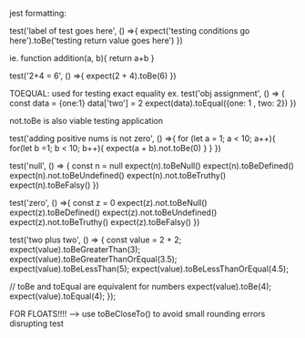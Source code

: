jest formatting:

test('label of test goes here', () =>{
  expect('testing conditions go here').toBe('testing return value goes here')
})

ie. 
function addition(a, b){
  return a+b
}

test('2+4 = 6', () =>{
  expect(2 + 4).toBe(6)
}) 
<!-- This creates an expectation object. Not much is done with these objects but they
use trackers to determine whether the test fails or succeeds.-->

TOEQUAL: used for testing exact equality
ex.
test('obj assignment', () => {
  const data = {one:1}
  data['two'] = 2
  expect(data).toEqual({one: 1 , two: 2})
})

not.toBe is also viable testing application

test('adding positive nums is not zero', () =>{
  for (let a = 1; a < 10; a++){
    for(let b =1; b < 10; b++){
      expect(a + b).not.toBe(0)
    }
  }
})

<!-- Determining truthiness -->

test('null', () => {
  const n = null
  expect(n).toBeNull()
  expect(n).toBeDefined()
  expect(n).not.toBeUndefined()
  expect(n).not.toBeTruthy()
  expect(n).toBeFalsy()
})

test('zero', () =>{
  const z = 0
  expect(z).not.toBeNull()
  expect(z).toBeDefined()
  expect(z).not.toBeUndefined()
  expect(z).not.toBeTruthy()
  expect(z).toBeFalsy()
})

<!-- Numerical Comparisons -->
test('two plus two', () => {
  const value = 2 + 2;
  expect(value).toBeGreaterThan(3);
  expect(value).toBeGreaterThanOrEqual(3.5);
  expect(value).toBeLessThan(5);
  expect(value).toBeLessThanOrEqual(4.5);

  // toBe and toEqual are equivalent for numbers
  expect(value).toBe(4);
  expect(value).toEqual(4);
});

FOR FLOATS!!!! --> use toBeCloseTo() to avoid small rounding errors disrupting test